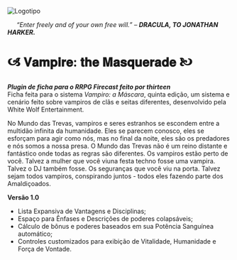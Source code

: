 ![Logotipo](https://imgur.com/EE0roCR.png)
  
_⠀⠀“Enter freely and of your own free will.” – **DRACULA, TO JONATHAN HARKER.**_  
  
# 🙦 𝐕𝐚𝐦𝐩𝐢𝐫𝐞: 𝐭𝐡𝐞 𝐌𝐚𝐬𝐪𝐮𝐞𝐫𝐚𝐝𝐞 🙤
***Plugin de ficha para o RRPG Firecast feito por thirteen***  
Ficha feita para o sistema _Vampiro: a Máscara_, quinta edição, um sistema e cenário feito sobre vampiros de clãs e seitas diferentes, desenvolvido pela White Wolf Entertainment.  

No Mundo das Trevas, vampiros e seres estranhos se escondem entre a multidão infinita da humanidade. Eles se parecem conosco, eles se esforçam para agir como nós, mas no final da noite, eles são os predadores e nós somos a nossa presa. O Mundo das Trevas não é um reino distante e fantástico onde todas as regras são diferentes. Os vampiros estão perto de você. Talvez a mulher que você viuna festa techno fosse uma vampira. Talvez o DJ também fosse. Os seguranças que você viu na porta. Talvez sejam todos vampiros, conspirando juntos - todos eles fazendo parte dos Amaldiçoados.  

**Versão 1.0**
- Lista Expansiva de Vantagens e Disciplinas;
- Espaço para Ênfases e Descrições de poderes colapsáveis;
- Cálculo de bônus e poderes baseados em sua Potência Sanguínea automático;
- Controles customizados para exibição de Vitalidade, Humanidade e Força de Vontade.